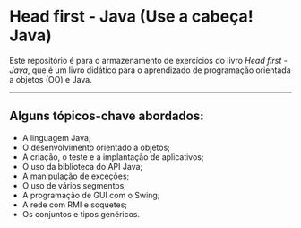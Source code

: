 # Head first - Java (Use a cabeça! Java)

Este repositório é para o armazenamento de exercícios do livro _Head first - Java_, que é um livro didático para o aprendizado de programação orientada a objetos (OO) e Java. 

****

## Alguns tópicos-chave abordados:

-   A linguagem Java;
-   O desenvolvimento orientado a objetos;
-   A criação, o teste e a implantação de aplicativos;
-   O uso da biblioteca do API Java;
-   A manipulação de exceções;
-   O uso de vários segmentos;
-   A programação de GUI com o Swing;
-   A rede com RMI e soquetes;
-   Os conjuntos e tipos genéricos.